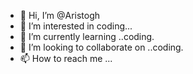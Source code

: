 - 👋 Hi, I’m @Aristogh
- 👀 I’m interested in coding...
- 🌱 I’m currently learning ..coding.
- 💞️ I’m looking to collaborate on ..coding.
- 📫 How to reach me ...

<!---
Aristogh/Aristogh is a ✨ special ✨ repository because its `README.md` (this file) appears on your GitHub profile.
You can click the Preview link to take a look at your changes.
--->
